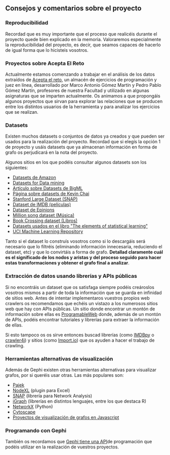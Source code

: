 Consejos y comentarios sobre el proyecto
----------------------------------------

### Reproducibilidad

Recordad que es muy importante que el proceso que realicéis durante el
proyecto quede bien explicado en la memoria. Valoraremos especialmente
la reproducibilidad del proyecto, es decir, que seamos capaces de
hacerlo de igual forma que lo hicisteis vosotros.

### Proyectos sobre Acepta El Reto

Actualmente estamos comenzando a trabajar en el análisis de los datos
extraídos de [Acepta el reto](https://www.aceptaelreto.com/), un almacén
de ejercicios de programación y juez en línea, desarrollado por Marco
Antonio Gómez Martín y Pedro Pablo Gómez Martín, profesores de nuestra
Facultad y utilizado en algunas asignaturas que se imparten actualmente.
Os animamos a que propongáis algunos proyectos que sirvan para explorar
las relaciones que se producen entre los distintos usuarios de la
herramienta y para analizar los ejercicios que se realizan.

### Datasets

Existen muchos datasets o conjuntos de datos ya creados y que pueden ser
usados para la realización del proyecto. Recordad que si elegís la
opción 1 de proyecto y usáis datasets que ya almacenan información en
forma de grafo os perjudicará en la nota del proyecto.

Algunos sitios en los que podéis consultar algunos datasets son los
siguientes:

- [Datasets de Amazon](http://aws.amazon.com/datasets)
- [Datasets for Data mining](http://www.kdnuggets.com/datasets/index.html)
- [Artículo sobre Datasets de BigML](http://blog.bigml.com/2013/02/28/data-data-data-thousands-of-public-data-sources/#comment-7538)
- [Página sobre datasets de Kevin Chai](http://kevinchai.net/datasets)
- [Stanford Large Dataset (SNAP)](http://snap.stanford.edu/data/)
- [Dataset de IMDB (películas)](http://www.imdb.com/interfaces)
- [Dataset de Epinions](http://www.trustlet.org/wiki/Epinions_datasets)
- [Million song dataset (Música)](http://labrosa.ee.columbia.edu/millionsong/)
- [Book Crossing dataset (Libros)](http://www2.informatik.uni-freiburg.de/~cziegler/BX/)
- [Datasets usados en el libro "The elements of statistical learning"](http://statweb.stanford.edu/~tibs/ElemStatLearn/data.html)
- [UCI Machine Learning Repository](http://archive.ics.uci.edu/ml/index.html)

Tanto si el dataset lo construís vosotros como si lo descargáis será
necesario que lo filtréis (eliminando información innecesaria,
reduciendo el dataset, etc) y que lo convirtáis a forma de grafo.
**Detallad claramente cuál es el significado de los nodos y aristas y
del proceso seguido para hacer estas transformaciones y obtener el grafo
final a analizar**.

### Extracción de datos usando librerías y APIs públicas

Si no encontráis un dataset que os satisfaga siempre podéis creároslos
vosotros mismos a partir de toda la información que se guarda en
infinidad de sitios web. Antes de intentar implementaros vuestros
propios web crawlers os recomendamos que echéis un vistazo a los
numerosos sitios web que hay con APIs públicas. Un sitio donde encontrar
un montón de información sobre ellas es
[ProgramableWeb](http://www.programmableweb.com/apis/directory) donde,
además de un montón de APIs, podéis encontrar tutoriales y librerías
para extraer la información de ellas.

Si esto tampoco os os sirve entonces buscad librerías (como
[IMDBpy](https://cv4.ucm.es/moodle/imdbpy.sourceforge.net) o
[crawler4j](https://code.google.com/p/crawler4j/)) y sitios (como
[Import.io](http://support.import.io/knowledgebase/articles/251955-what-is-import-io))
que os ayuden a hacer el trabajo de crawling.

### Herramientas alternativas de visualización

Además de Gephi existen otras herramientas alternativas para visualizar
grafos, por si queréis usar otras. Las más populares son:

-   [Pajek](http://pajek.imfm.si/doku.php)
-   [NodeXL](http://nodexl.codeplex.com/) (plugin para Excel)
-   [SNAP](http://snap.stanford.edu/) (librería para Network Analysis)
-   [iGraph](http://igraph.org/index.html) (librerías en distintos
    lenguajes, entre los que destaca R)
-   [NetworkX](http://networkx.github.io/) (Python)
-   [Cytoscape](http://www.cytoscape.org/)
-   [Proyectos de visualización de grafos en Javascript](https://github.com/anvaka)

### Programando con Gephi

También os recordamos que [Gephi tiene una API](http://gephi.github.io/developers/)de programación que podéis utilizar en la realización de vuestros proyectos.


